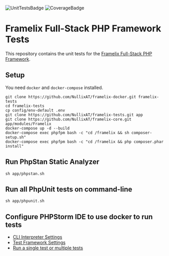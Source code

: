 ![UnitTestsBadge](https://github.com/NullixAT/framelix-tests/actions/workflows/unit-tests.yml/badge.svg) ![CoverageBadge](https://img.shields.io/endpoint?url=https://gist.githubusercontent.com/brainfoolong/2e4ba189fbb1a23bff14e73cb893bc3e/raw/framelix-unit-tests-coverage-data.json)

# Framelix Full-Stack PHP Framework Tests

This repository contains the unit tests for the [Framelix Full-Stack PHP Framework](https://github.com/NullixAT/framelix-core).

## Setup

You need `docker` and `docker-compose` installed.

```
git clone https://github.com/NullixAT/framelix-docker.git framelix-tests
cd framelix-tests
cp config/env-default .env
git clone https://github.com/NullixAT/framelix-tests.git app
git clone https://github.com/NullixAT/framelix-core.git app/modules/Framelix
docker-compose up -d --build
docker-compose exec phpfpm bash -c "cd /framelix && sh composer-setup.sh"
docker-compose exec phpfpm bash -c "cd /framelix && php composer.phar install"
```

## Run PhpStan Static Analyzer

```
sh app/phpstan.sh
```

## Run all PhpUnit tests on command-line

```
sh app/phpunit.sh
```

## Configure PHPStorm IDE to use docker to run tests

* [CLI Interpreter Settings](https://raw.githubusercontent.com/NullixAT/framelix-tests/main/docs/phpstorm-cli.png)
* [Test Framework Settings](https://raw.githubusercontent.com/NullixAT/framelix-tests/main/docs/phpstorm-testframeworks.png)
* [Run a single test or multiple tests](https://raw.githubusercontent.com/NullixAT/framelix-tests/main/docs/phpstorm-run-test.png)
